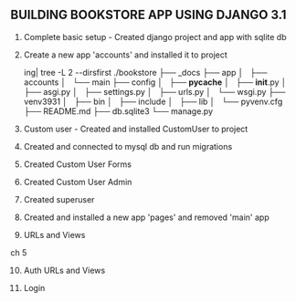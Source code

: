 ## BUILDING BOOKSTORE APP USING DJANGO 3.1

1. Complete basic setup - Created django project and app with sqlite db

2. Create a new app 'accounts' and installed it to project

	ing| tree -L 2 --dirsfirst
	./bookstore
	├── _docs
	├── app
	│   ├── accounts
	│   └── main
	├── config
	│   ├── __pycache__
	│   ├── __init__.py
	│   ├── asgi.py
	│   ├── settings.py
	│   ├── urls.py
	│   └── wsgi.py
	├── venv3931
	│   ├── bin
	│   ├── include
	│   ├── lib
	│   └── pyvenv.cfg
	├── README.md
	├── db.sqlite3
	└── manage.py

3. Custom user - Created and installed CustomUser to project

4. Created and connected to mysql db and run migrations

5. Created Custom User Forms

6. Created Custom User Admin

7. Created superuser

8. Created and installed a new app 'pages' and removed 'main' app

9. URLs and Views

ch 5

10. Auth URLs and Views

11. Login